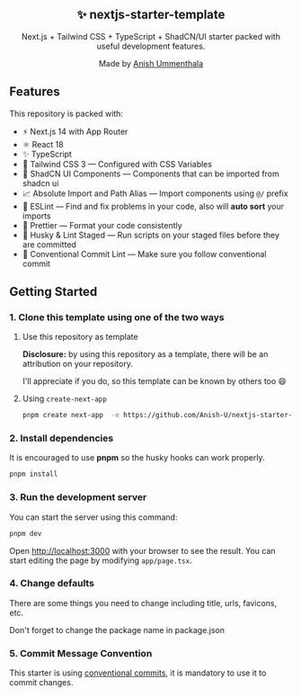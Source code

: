 
<div align="center">
  <h2>✨ nextjs-starter-template</h2>
  <p>Next.js + Tailwind CSS + TypeScript + ShadCN/UI starter packed with useful development features.</p>
  <p>Made by <a href="https://uanish.me">Anish Ummenthala</a></p>

</div>

## Features

This repository is packed with:

- ⚡️ Next.js 14 with App Router
- ⚛️ React 18
- ✨ TypeScript
- 💨 Tailwind CSS 3 — Configured with CSS Variables
- 🎨 ShadCN UI Components — Components that can be imported from shadcn ui
- 📈 Absolute Import and Path Alias — Import components using `@/` prefix
- 📏 ESLint — Find and fix problems in your code, also will **auto sort** your imports
- 💖 Prettier — Format your code consistently
- 🐶 Husky & Lint Staged — Run scripts on your staged files before they are committed
- 🤖 Conventional Commit Lint — Make sure you follow conventional commit

## Getting Started

### 1. Clone this template using one of the two ways

1. Use this repository as template

   **Disclosure:** by using this repository as a template, there will be an attribution on your repository.

   I'll appreciate if you do, so this template can be known by others too 😄
2. Using `create-next-app`

   ```bash
   pnpm create next-app  -e https://github.com/Anish-U/nextjs-starter-template %your_project_directory_name%
   ```

### 2. Install dependencies

It is encouraged to use **pnpm** so the husky hooks can work properly.

```bash
pnpm install
```

### 3. Run the development server

You can start the server using this command:

```bash
pnpm dev
```

Open [http://localhost:3000](http://localhost:3000) with your browser to see the result. You can start editing the page by modifying `app/page.tsx`.

### 4. Change defaults

There are some things you need to change including title, urls, favicons, etc.

Don't forget to change the package name in package.json

### 5. Commit Message Convention

This starter is using [conventional commits](https://www.conventionalcommits.org/en/v1.0.0/), it is mandatory to use it to commit changes.
